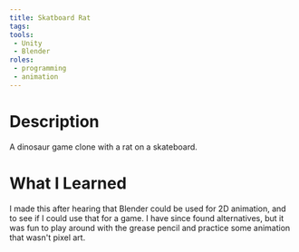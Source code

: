 ```yaml
---
title: Skatboard Rat
tags:
tools:
 - Unity
 - Blender
roles:
 - programming
 - animation
---
```


# Description
A dinosaur game clone with a rat on a skateboard.

# What I Learned
I made this after hearing that Blender could be used for 2D animation, and to see if I could use that for a game. I have since found alternatives, but it was fun to play around with the grease pencil and practice some animation that wasn't pixel art.
